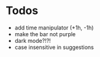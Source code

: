 # Todos

- add time manipulator (+1h, -1h)
- make the bar not purple
- dark mode?!?!
- case insensitive in suggestions
